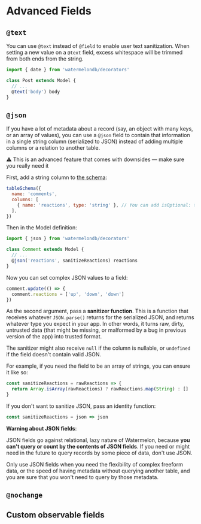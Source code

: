 # Advanced Fields

## `@text`

You can use `@text` instead of `@field` to enable user text sanitization. When setting a new value on a `@text` field, excess whitespace will be trimmed from both ends from the string.

```js
import { date } from 'watermelondb/decorators'

class Post extends Model {
  // ...
  @text('body') body
}
```

## `@json`

If you have a lot of metadata about a record (say, an object with many keys, or an array of values), you can use a `@json` field to contain that information in a single string column (serialized to JSON) instead of adding multiple columns or a relation to another table.

⚠️ This is an advanced feature that comes with downsides — make sure you really need it

First, add a string column to [the schema](../Schema.md):

```js
tableSchema({
  name: 'comments',
  columns: [
    { name: 'reactions', type: 'string' }, // You can add isOptional: true, if appropriate
  ],
})
```

Then in the Model definition:

```js
import { json } from 'watermelondb/decorators'

class Comment extends Model {
  // ...
  @json('reactions', sanitizeReactions) reactions
}
```

Now you can set complex JSON values to a field:

```js
comment.update(() => {
  comment.reactions = ['up', 'down', 'down']
})
```

As the second argument, pass a **sanitizer function**. This is a function that receives whatever `JSON.parse()` returns for the serialized JSON, and returns whatever type you expect in your app. In other words, it turns raw, dirty, untrusted data (that might be missing, or malformed by a bug in previous version of the app) into trusted format.

The sanitizer might also receive `null` if the column is nullable, or `undefined` if the field doesn't contain valid JSON.

For example, if you need the field to be an array of strings, you can ensure it like so:

```js
const sanitizeReactions = rawReactions => {
  return Array.isArray(rawReactions) ? rawReactions.map(String) : []
}
```

If you don't want to sanitize JSON, pass an identity function:

```js
const sanitizeReactions = json => json
```

**Warning about JSON fields**:

JSON fields go against relational, lazy nature of Watermelon, because **you can't query or count by the contents of JSON fields**. If you need or might need in the future to query records by some piece of data, don't use JSON.

Only use JSON fields when you need the flexibility of complex freeform data, or the speed of having metadata without querying another table, and you are sure that you won't need to query by those metadata.

## `@nochange`



## Custom observable fields
